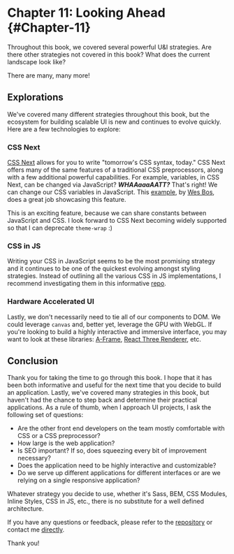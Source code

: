 # Chapter 11: Looking Ahead {#Chapter-11}

Throughout this book, we covered several powerful U&I strategies. Are there other strategies not covered in this book? What does the current landscape look like?

There are many, many more! 



## Explorations

We've covered many different strategies throughout this book, but the ecosystem for building scalable UI is new and continues to evolve quickly. Here are a few technologies to explore:



### CSS Next

[CSS Next](http://cssnext.io/) allows for you to write "tomorrow's CSS syntax, today." CSS Next offers many of the same features  of a traditional CSS preprocessors, along with a few additional powerful capabilities. For example, variables, in CSS Next, can be changed via JavaScript? ***WHAAaaaAATT?*** That's right! We can change our CSS variables in JavaScript. This [example](https://codepen.io/wesbos/pen/adQjoY), by [Wes Bos](https://twitter.com/wesbos), does a great job showcasing this feature.

This is an exciting feature, because we can share constants between JavaScript and CSS. I look forward to CSS Next becoming widely supported so that I can deprecate `theme-wrap` :)



### CSS in JS

Writing your CSS in JavaScript seems to be the most promising strategy and it continues to be one of the quickest evolving amongst styling strategies. Instead of outlining all the various CSS in JS implementations, I recommend investigating them in this informative [repo](https://github.com/MicheleBertoli/css-in-js).



### Hardware Accelerated UI

Lastly, we don't necessarily need to tie all of our components to DOM. We could leverage `canvas` and, better yet, leverage the GPU with WebGL. If you're looking to build a highly interactive and immersive interface, you may want to look at these libraries: [A-Frame](https://aframe.io/), [React Three Renderer](https://github.com/toxicFork/react-three-renderer), etc.




## Conclusion

Thank you for taking the time to go through this book. I hope that it has been both informative and useful for the next time that you decide to build an application. Lastly, we've covered many strategies in this book, but haven't had the chance to step back and determine their practical applications. As a rule of thumb, when I approach UI projects, I ask the following set of questions:

- Are the other front end developers on the team mostly comfortable with CSS or a CSS preprocessor?
- How large is the web application?
- Is SEO important? If so, does squeezing every bit of improvement necessary?
- Does the application need to be highly interactive and customizable?
- Do we serve up different applications for different interfaces or are we relying on a single responsive application?

Whatever strategy you decide to use, whether it's Sass, BEM, CSS Modules, Inline Styles, CSS in JS, etc.,  there is no substitute for a well defined architecture.

If you have any questions or feedback, please refer to the [repository](https://github.com/FarhadG/ui-react) or contact me [directly](#Profile).

Thank you!